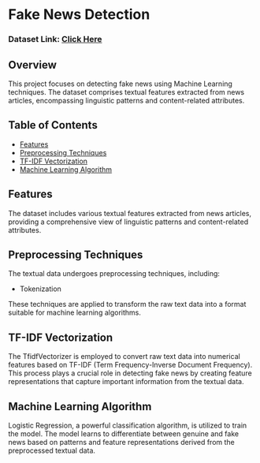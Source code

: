 
# Fake News Detection
### Dataset Link: [Click Here](https://drive.google.com/drive/folders/1wrbwT-G9HBjpiVDR6h2l3ZKDRCkQ1CeG?usp=sharing)

## Overview

This project focuses on detecting fake news using Machine Learning techniques. The dataset comprises textual features extracted from news articles, encompassing linguistic patterns and content-related attributes.

## Table of Contents

- [Features](#features)
- [Preprocessing Techniques](#preprocessing-techniques)
- [TF-IDF Vectorization](#tf-idf-vectorization)
- [Machine Learning Algorithm](#machine-learning-algorithm)

## Features

The dataset includes various textual features extracted from news articles, providing a comprehensive view of linguistic patterns and content-related attributes.

## Preprocessing Techniques

The textual data undergoes preprocessing techniques, including:
- Tokenization

These techniques are applied to transform the raw text data into a format suitable for machine learning algorithms.

## TF-IDF Vectorization

The TfidfVectorizer is employed to convert raw text data into numerical features based on TF-IDF (Term Frequency-Inverse Document Frequency). This process plays a crucial role in detecting fake news by creating feature representations that capture important information from the textual data.

## Machine Learning Algorithm

Logistic Regression, a powerful classification algorithm, is utilized to train the model. The model learns to differentiate between genuine and fake news based on patterns and feature representations derived from the preprocessed textual data.

